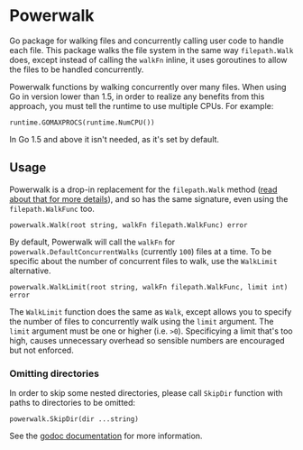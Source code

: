# Powerwalk

Go package for walking files and concurrently calling user code to handle each file.  This package walks the file system in the same way `filepath.Walk` does, except instead of calling the `walkFn` inline, it uses goroutines to allow the files to be handled concurrently.

Powerwalk functions by walking concurrently over many files. When using Go in version lower than 1.5, in order to realize any benefits from this approach, you must tell the runtime to use multiple CPUs. For example:

```
runtime.GOMAXPROCS(runtime.NumCPU())
```

In Go 1.5 and above it isn't needed, as it's set by default.

## Usage

Powerwalk is a drop-in replacement for the `filepath.Walk` method ([read about that for more details](http://golang.org/pkg/path/filepath/#Walk)), and so has the same signature, even using the `filepath.WalkFunc` too.

```
powerwalk.Walk(root string, walkFn filepath.WalkFunc) error
```

By default, Powerwalk will call the `walkFn` for `powerwalk.DefaultConcurrentWalks` (currently `100`) files at a time.  To be specific about the number of concurrent files to walk, use the `WalkLimit` alternative.

```
powerwalk.WalkLimit(root string, walkFn filepath.WalkFunc, limit int) error
```

The `WalkLimit` function does the same as `Walk`, except allows you to specify the number of files to concurrently walk using the `limit` argument.  The `limit` argument must be one or higher (i.e. `>0`).  Specificying a limit that's too high, causes unnecessary overhead so sensible numbers are encouraged but not enforced.

### Omitting directories

In order to skip some nested directories, please call `SkipDir` function with paths to directories to be omitted:

```
powerwalk.SkipDir(dir ...string)
```

See the [godoc documentation](http://godoc.org/github.com/stretchr/powerwalk) for more information.
